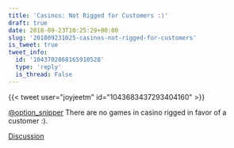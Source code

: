 ```yaml
---
title: 'Casinos: Not Rigged for Customers :)'
draft: true
date: 2018-09-23T10:25:29+00:00
slug: '201809231025-casinos-not-rigged-for-customers'
is_tweet: true
tweet_info:
  id: '1043702868165910528'
  type: 'reply'
  is_thread: False
---
```




{{< tweet user="joyjeetm" id="1043683437293404160" >}}

[@option_snipper](https://x.com/option_snipper) There are no games in casino rigged in favor of a customer :).

[Discussion](https://x.com/sytelus/status/1043702868165910528)
